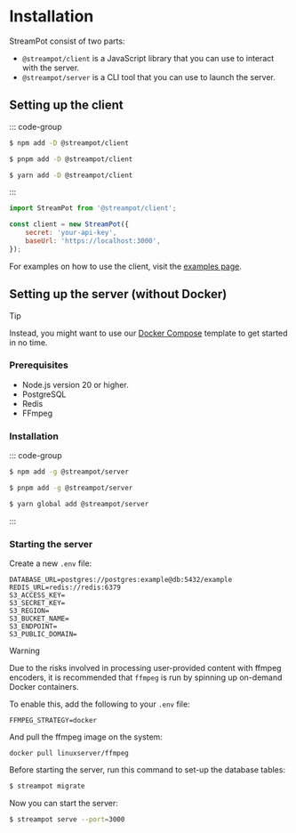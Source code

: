 # Installation

StreamPot consist of two parts:

-   `@streampot/client` is a JavaScript library that you can use to interact with the server.
-   `@streampot/server` is a CLI tool that you can use to launch the server.

## Setting up the client

::: code-group

```sh [npm]
$ npm add -D @streampot/client
```

```sh [pnpm]
$ pnpm add -D @streampot/client
```

```sh [yarn]
$ yarn add -D @streampot/client
```

:::

```js
import StreamPot from '@streampot/client';

const client = new StreamPot({
    secret: 'your-api-key',
    baseUrl: 'https://localhost:3000',
});
```

For examples on how to use the client, visit the [examples page](/examples).

## Setting up the server (without Docker)

> [!TIP]
> Instead, you might want to use our [Docker Compose](/docker-compose) template to get started in no time.

### Prerequisites

-   Node.js version 20 or higher.
-   PostgreSQL
-   Redis
-   FFmpeg

### Installation

::: code-group

```sh [npm]
$ npm add -g @streampot/server
```

```sh [pnpm]
$ pnpm add -g @streampot/server
```

```sh [yarn]
$ yarn global add @streampot/server
```

:::

### Starting the server

Create a new `.env` file:

```shell
DATABASE_URL=postgres://postgres:example@db:5432/example
REDIS_URL=redis://redis:6379
S3_ACCESS_KEY=
S3_SECRET_KEY=
S3_REGION=
S3_BUCKET_NAME=
S3_ENDPOINT=
S3_PUBLIC_DOMAIN=
```

> [!WARNING]
> Due to the risks involved in processing user-provided content with ffmpeg encoders, it is recommended that `ffmpeg` is run by spinning up on-demand Docker containers.
>
> To enable this, add the following to your `.env` file:
>
> ```shell
> FFMPEG_STRATEGY=docker
> ```
>
> And pull the ffmpeg image on the system:
>
> ```shell
> docker pull linuxserver/ffmpeg
> ```

Before starting the server, run this command to set-up the database tables:

```sh
$ streampot migrate
```

Now you can start the server:

```sh
$ streampot serve --port=3000
```
